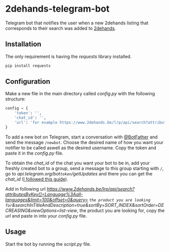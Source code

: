 # 2dehands-telegram-bot
Telegram bot that notifies the user when a new 2dehands listing that corresponds to their search was added to [2dehands](https://www.2dehands.be).

## Installation
The only requirement is having the *requests* library installed.

```bash
pip install requests
```

## Configuration
Make a new file in the main directory called *config.py* with the following structure:

```python
config = {
    'token': '',
    'chat_id': '',
    'url': 'for example https://www.2dehands.be/lrp/api/search?attributesByKey[]=Language%3Aall-languages&limit=100&offset=0&query=iphone&searchInTitleAndDescription=true&sortBy=SORT_INDEX&sortOrder=DECREASING&viewOptions=list-view'
}
```

To add a new bot on Telegram, start a conversation with [@BotFather](https://telegram.me/BotFather) and send the message `/newbot`. Choose the desired name of how you want your notifier to be called aswell as the desired username. Copy the token and paste it in the *config.py* file. 

To obtain the *chat_id* of the chat you want your bot to be in, add your freshly created bot to a group, send a message to this group starting with `/`, go to *api.telegram.org/bot`token`/getUpdates* and there you can get the *chat_id* ([I followed this guide](https://stackoverflow.com/questions/32423837/telegram-bot-how-to-get-a-group-chat-id)). 

Add in following url *https://www.2dehands.be/lrp/api/search?attributesByKey[]=Language%3Aall-languages&limit=100&offset=0&query= `the product you are looking for`&searchInTitleAndDescription=true&sortBy=SORT_INDEX&sortOrder=DECREASING&viewOptions=list-view*, the product you are looking for, copy the *url* and paste in into your *config.py* file.

## Usage
Start the bot by running the *script.py* file.
